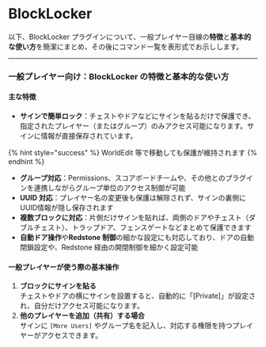 # BlockLocker

以下、BlockLocker プラグインについて、一般プレイヤー目線の**特徴**と**基本的な使い方**を簡潔にまとめ、その後にコマンド一覧を表形式でお示しします。

***

### 一般プレイヤー向け：BlockLocker の特徴と基本的な使い方

#### 主な特徴

* **サインで簡単ロック**：チェストやドアなどにサインを貼るだけで保護でき、指定されたプレイヤー（またはグループ）のみアクセス可能になります。サインに情報が直接保存されています。

{% hint style="success" %}
WorldEdit 等で移動しても保護が維持されます
{% endhint %}

* **グループ対応**：Permissions、スコアボードチームや、その他とのプラグインを連携しながらグループ単位のアクセス制御が可能
* **UUID 対応**：プレイヤー名の変更後も保護は解除されず、サインの裏側にUUID情報が隠し保存されます
* **複数ブロックに対応**：片側だけサインを貼れば、両側のドアやチェスト（ダブルチェスト）、トラップドア、フェンスゲートなどまとめて保護できます&#x20;
* **自動ドア操作**や**Redstone 制御**の細かな設定にも対応しており、ドアの自動閉鎖設定や、Redstone 経由の開閉制御を細かく設定可能

#### 一般プレイヤーが使う際の基本操作

1. **ブロックにサインを貼る**\
   チェストやドアの横にサインを設置すると、自動的に「\[Private]」が設定され、自分だけアクセス可能になります。
2. **他のプレイヤーを追加（共有）する場合**\
   サインに `[More Users]` やグループ名を記入し、対応する権限を持つプレイヤーがアクセスできます。
